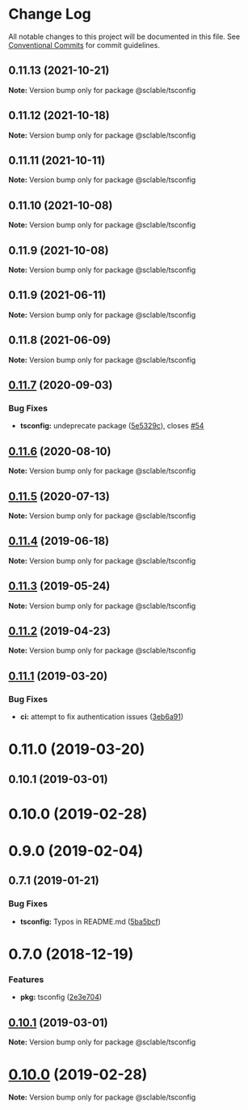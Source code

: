 # Change Log

All notable changes to this project will be documented in this file.
See [Conventional Commits](https://conventionalcommits.org) for commit guidelines.

## 0.11.13 (2021-10-21)

**Note:** Version bump only for package @sclable/tsconfig





## 0.11.12 (2021-10-18)

**Note:** Version bump only for package @sclable/tsconfig





## 0.11.11 (2021-10-11)

**Note:** Version bump only for package @sclable/tsconfig





## 0.11.10 (2021-10-08)

**Note:** Version bump only for package @sclable/tsconfig





## 0.11.9 (2021-10-08)

**Note:** Version bump only for package @sclable/tsconfig





## 0.11.9 (2021-06-11)

**Note:** Version bump only for package @sclable/tsconfig





## 0.11.8 (2021-06-09)

**Note:** Version bump only for package @sclable/tsconfig





## [0.11.7](https://git.sclable.com/packages/ts-monorepo/compare/@sclable/tsconfig@0.11.6...@sclable/tsconfig@0.11.7) (2020-09-03)


### Bug Fixes

* **tsconfig:** undeprecate package ([5e5329c](https://git.sclable.com/packages/ts-monorepo/commits/5e5329ca9dfe49358e9974d0134fbfdc92715126)), closes [#54](https://git.sclable.com/packages/ts-monorepo/issues/54)





## [0.11.6](https://git.sclable.com/packages/ts-monorepo/compare/@sclable/tsconfig@0.11.5...@sclable/tsconfig@0.11.6) (2020-08-10)

**Note:** Version bump only for package @sclable/tsconfig





## [0.11.5](https://git.sclable.com/packages/ts-monorepo/compare/@sclable/tsconfig@0.11.4...@sclable/tsconfig@0.11.5) (2020-07-13)

**Note:** Version bump only for package @sclable/tsconfig





## [0.11.4](https://git.sclable.com/packages/ts-monorepo/compare/@sclable/tsconfig@0.11.3...@sclable/tsconfig@0.11.4) (2019-06-18)

**Note:** Version bump only for package @sclable/tsconfig





## [0.11.3](https://git.sclable.com/packages/ts-monorepo/compare/@sclable/tsconfig@0.11.2...@sclable/tsconfig@0.11.3) (2019-05-24)

**Note:** Version bump only for package @sclable/tsconfig





## [0.11.2](https://git.sclable.com/packages/ts-monorepo/compare/@sclable/tsconfig@0.11.1...@sclable/tsconfig@0.11.2) (2019-04-23)

**Note:** Version bump only for package @sclable/tsconfig





## [0.11.1](https://git.sclable.com/packages/ts-monorepo/compare/@sclable/tsconfig@0.11.0...@sclable/tsconfig@0.11.1) (2019-03-20)


### Bug Fixes

* **ci:** attempt to fix authentication issues ([3eb6a91](https://git.sclable.com/packages/ts-monorepo/commits/3eb6a91))





# 0.11.0 (2019-03-20)



## 0.10.1 (2019-03-01)



# 0.10.0 (2019-02-28)



# 0.9.0 (2019-02-04)



## 0.7.1 (2019-01-21)


### Bug Fixes

* **tsconfig:** Typos in README.md ([5ba5bcf](https://git.sclable.com/packages/ts-monorepo/commits/5ba5bcf))



# 0.7.0 (2018-12-19)


### Features

* **pkg:** tsconfig ([2e3e704](https://git.sclable.com/packages/ts-monorepo/commits/2e3e704))





## [0.10.1](https://git.sclable.com/packages/ts-monorepo/compare/v0.10.0...v0.10.1) (2019-03-01)

**Note:** Version bump only for package @sclable/tsconfig





# [0.10.0](https://git.sclable.com/packages/ts-monorepo/compare/v0.9.1...v0.10.0) (2019-02-28)

**Note:** Version bump only for package @sclable/tsconfig
